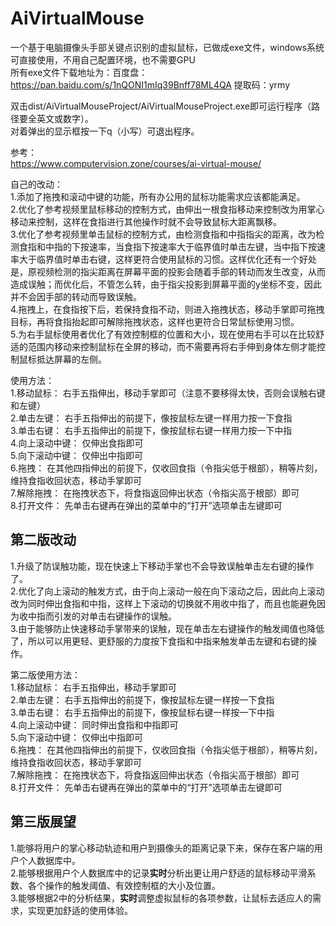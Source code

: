 # AiVirtualMouse
一个基于电脑摄像头手部关键点识别的虚拟鼠标，已做成exe文件，windows系统可直接使用，不用自己配置环境，也不需要GPU  
所有exe文件下载地址为：百度盘：https://pan.baidu.com/s/1nQONI1mIq39Bnff78ML4QA  提取码：yrmy 

双击dist/AiVirtualMouseProject/AiVirtualMouseProject.exe即可运行程序（路径要全英文或数字）。  
对着弹出的显示框按一下q（小写）可退出程序。  

参考：  
https://www.computervision.zone/courses/ai-virtual-mouse/  

自己的改动：  
1.添加了拖拽和滚动中键的功能，所有办公用的鼠标功能需求应该都能满足。  
2.优化了参考视频里鼠标移动的控制方式，由伸出一根食指移动来控制改为用掌心移动来控制，这样在食指进行其他操作时就不会导致鼠标大距离飘移。  
3.优化了参考视频里单击鼠标的控制方式，由检测食指和中指指尖的距离，改为检测食指和中指的下按速率，当食指下按速率大于临界值时单击左键，当中指下按速率大于临界值时单击右键，这样更符合使用鼠标的习惯。这样优化还有一个好处是，原视频检测的指尖距离在屏幕平面的投影会随着手部的转动而发生改变，从而造成误触；而优化后，不管怎么转，由于指尖投影到屏幕平面的y坐标不变，因此并不会因手部的转动而导致误触。  
4.拖拽上，在食指按下后，若保持食指不动，则进入拖拽状态，移动手掌即可拖拽目标，再将食指抬起即可解除拖拽状态，这样也更符合日常鼠标使用习惯。  
5.为右手鼠标使用者优化了有效控制框的位置和大小，现在使用右手可以在比较舒适的范围内移动来控制鼠标在全屏的移动，而不需要再将右手伸到身体左侧才能控制鼠标抵达屏幕的左侧。

使用方法：  
1.移动鼠标：		  右手五指伸出，移动手掌即可（注意不要移得太快，否则会误触右键和左键）  
2.单击左键：		  右手五指伸出的前提下，像按鼠标左键一样用力按一下食指  
3.单击右键：		  右手五指伸出的前提下，像按鼠标右键一样用力按一下中指  
4.向上滚动中键：	仅伸出食指即可  
5.向下滚动中键：	仅伸出中指即可  
6.拖拽：		      在其他四指伸出的前提下，仅收回食指（令指尖低于根部），稍等片刻，维持食指收回状态，移动手掌即可  
7.解除拖拽：		  在拖拽状态下，将食指返回伸出状态（令指尖高于根部）即可  
8.打开文件：		  先单击右键再在弹出的菜单中的“打开”选项单击左键即可  

## 第二版改动
1.升级了防误触功能，现在快速上下移动手掌也不会导致误触单击左右键的操作了。  
2.优化了向上滚动的触发方式，由于向上滚动一般在向下滚动之后，因此向上滚动改为同时伸出食指和中指，这样上下滚动的切换就不用收中指了，而且也能避免因为收中指而引发的对单击右键操作的误触。  
3.由于能够防止快速移动手掌带来的误触，现在单击左右键操作的触发阈值也降低了，所以可以用更轻、更舒服的力度按下食指和中指来触发单击左键和右键的操作。

第二版使用方法：  
1.移动鼠标：		  右手五指伸出，移动手掌即可   
2.单击左键：		  右手五指伸出的前提下，像按鼠标左键一样按一下食指    
3.单击右键：		  右手五指伸出的前提下，像按鼠标右键一样按一下中指    
4.向上滚动中键：	同时伸出食指和中指即可    
5.向下滚动中键：	仅伸出中指即可    
6.拖拽：		      在其他四指伸出的前提下，仅收回食指（令指尖低于根部），稍等片刻，维持食指收回状态，移动手掌即可    
7.解除拖拽：		  在拖拽状态下，将食指返回伸出状态（令指尖高于根部）即可    
8.打开文件：		  先单击右键再在弹出的菜单中的“打开”选项单击左键即可    

## 第三版展望
1.能够将用户的掌心移动轨迹和用户到摄像头的距离记录下来，保存在客户端的用户个人数据库中。  
2.能够根据用户个人数据库中的记录**实时**分析出更让用户舒适的鼠标移动平滑系数、各个操作的触发阈值、有效控制框的大小及位置。  
3.能够根据2中的分析结果，**实时**调整虚拟鼠标的各项参数，让鼠标去适应人的需求，实现更加舒适的使用体验。
